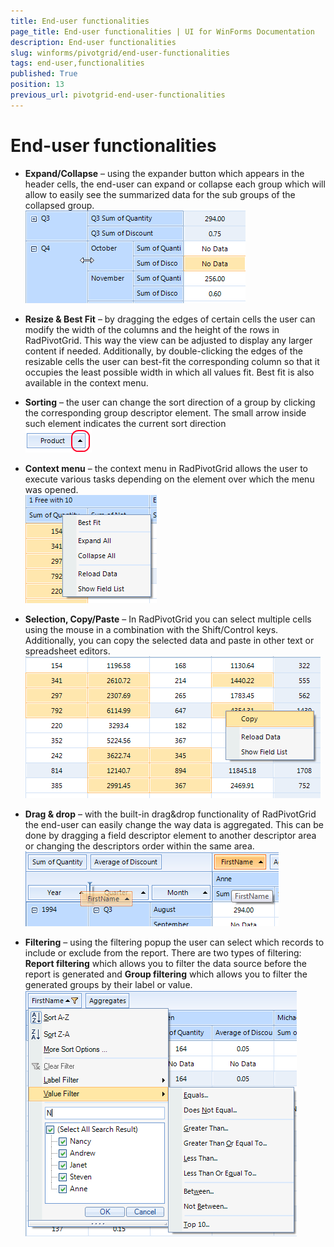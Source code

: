 ```yaml
---
title: End-user functionalities
page_title: End-user functionalities | UI for WinForms Documentation
description: End-user functionalities
slug: winforms/pivotgrid/end-user-functionalities
tags: end-user,functionalities
published: True
position: 13
previous_url: pivotgrid-end-user-functionalities
---
```


# End-user functionalities

* __Expand/Collapse__ – using the expander button which appears in the header cells, the end-user can expand or collapse each group which will allow to easily see the summarized data for the sub groups of the collapsed group.<br>![pivotgrid-end-user-functionalities 001](images/pivotgrid-end-user-functionalities001.png)

* __Resize & Best Fit__ – by dragging the edges of certain cells the user can modify the width of the columns and the height of the rows in RadPivotGrid. This way the view can be adjusted to display any larger content if needed. Additionally, by double-clicking the edges of the resizable cells the user can best-fit the corresponding column so that it occupies the least possible width in which all values fit. Best fit is also available in the context menu.

* __Sorting__ – the user can change the sort direction of a group by clicking the corresponding group descriptor element. The small arrow inside such element indicates the current sort direction <br>![pivotgrid-end-user-functionalities 002](images/pivotgrid-end-user-functionalities002.png)

* __Context menu__ – the context menu in RadPivotGrid allows the user to execute various tasks depending on the element over which the menu was opened. <br>![pivotgrid-end-user-functionalities 003](images/pivotgrid-end-user-functionalities003.png)

* __Selection, Copy/Paste__ – In RadPivotGrid you can select multiple cells using the mouse in a combination with the Shift/Control keys. Additionally, you can copy the selected data and paste in other text or spreadsheet editors. <br>![pivotgrid-end-user-functionalities 004](images/pivotgrid-end-user-functionalities004.png)

* __Drag & drop__ – with the built-in drag&drop functionality of RadPivotGrid the end-user can easily change the way data is aggregated. This can be done by dragging a field descriptor element to another descriptor area or changing the descriptors order within the same area. <br>![pivotgrid-end-user-functionalities 005](images/pivotgrid-end-user-functionalities005.png)

* __Filtering__ – using the filtering popup the user can select which records to include or exclude from the report. There are two types of filtering: __Report filtering__ which allows you to filter the data source before the report is generated and __Group filtering__ which allows you to filter the generated groups by their label or value. <br>![pivotgrid-end-user-functionalities 006](images/pivotgrid-end-user-functionalities006.png)
